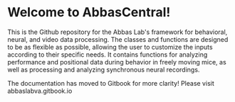 # Welcome to AbbasCentral!
This is the Github repository for the Abbas Lab's framework for behavioral, neural, and video data processing.
The classes and functions are designed to be as flexible as possible, allowing the user to customize the inputs according to their specific needs. 
It contains functions for analyzing performance and positional data during behavior in freely moving mice, as well as processing and analyzing synchronous neural recordings. 

The documentation has moved to Gitbook for more clarity! Please visit abbaslabva.gitbook.io